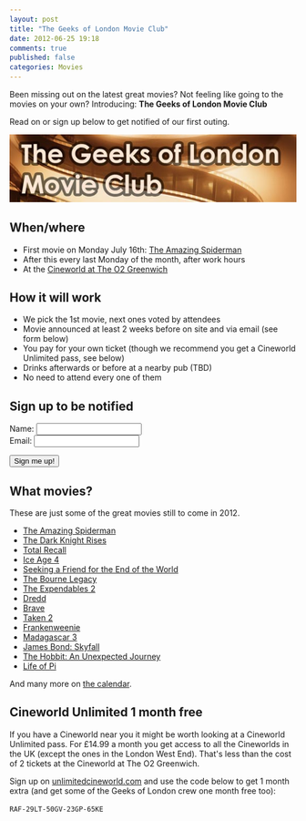 ```yaml
---
layout: post
title: "The Geeks of London Movie Club"
date: 2012-06-25 19:18
comments: true
published: false
categories: Movies
---
```


Been missing out on the latest great movies? Not feeling like going to the movies on your own? Introducing: **The Geeks of London Movie Club**

Read on or sign up below to get notified of our first outing.

![The Geeks of London Movie Club](/images/posts/gol-movie-club.jpg)

## When/where

* First movie on Monday July 16th: [The Amazing Spiderman](http://www.imdb.com/title/tt0948470/)
* After this every last Monday of the month, after work hours
* At the [Cineworld at The O2 Greenwich](http://www.cineworld.co.uk/cinemas/79)

## How it will work

* We pick the 1st movie, next ones voted by attendees
* Movie announced at least 2 weeks before on site and via email (see form below)
* You pay for your own ticket (though we recommend you get a Cineworld Unlimited pass, see below)
* Drinks afterwards or before at a nearby pub (TBD)
* No need to attend every one of them

## Sign up to be notified

<form action="http://barcamplondon.createsend.com/t/r/s/wdilkt/" method="post" id="subForm">
  <input type="hidden" name="cm-f-akiuik" id="anything" value="TRUE" />
  <input type="hidden" name="cm-f-ziikjd" id="movies" value="TRUE" />
<p>
  <label for="name">Name:</label> <input type="text" name="cm-name" id="name" /><br/>
  <label for="wdilkt-wdilkt">Email:</label> <input type="text" name="cm-wdilkt-wdilkt" id="wdilkt-wdilkt" />
</p>
<p>
  <input type="submit" value="Sign me up!" />
</p>
</form>

## What movies?

These are just some of the great movies still to come in 2012.

* [The Amazing Spiderman](http://www.imdb.com/title/tt0948470/)
* [The Dark Knight Rises](http://www.imdb.com/title/tt1345836/)
* [Total Recall](http://www.imdb.com/title/tt1386703/)
* [Ice Age 4](http://www.imdb.com/title/tt1667889/)
* [Seeking a Friend for the End of the World](http://www.imdb.com/title/tt1307068/)
* [The Bourne Legacy](http://www.imdb.com/title/tt1194173/)
* [The Expendables 2](http://www.imdb.com/title/tt1764651/)
* [Dredd](http://www.imdb.com/title/tt1343727/)
* [Brave](http://www.imdb.com/title/tt1217209/)
* [Taken 2](http://www.imdb.com/title/tt1397280/)
* [Frankenweenie](http://www.imdb.com/title/tt1142977/)
* [Madagascar 3](http://www.imdb.com/title/tt1277953/)
* [James Bond: Skyfall](http://www.imdb.com/title/tt1074638/)
* [The Hobbit: An Unexpected Journey](http://www.imdb.com/title/tt0903624/)
* [Life of Pi](http://www.imdb.com/title/tt0454876/)

And many more on [the calendar](http://www.imdb.com/calendar/?region=gb).

## Cineworld Unlimited 1 month free

If you have a Cineworld near you it might be worth looking at a Cineworld Unlimited pass. For £14.99 a month you get access to all the Cineworlds in the UK (except the ones in the London West End). That's less than the cost of 2 tickets at the Cineworld at The O2 Greenwich.

Sign up on [unlimitedcineworld.com](https://www.unlimitedcineworld.com) and use the code below to get 1 month extra (and get some of the Geeks of London crew one month free too):

`RAF-29LT-50GV-23GP-65KE`

